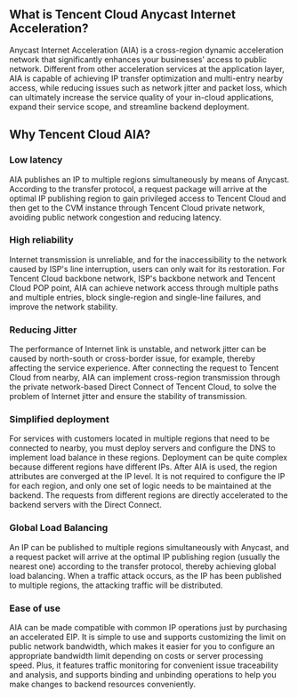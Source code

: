 ## What is Tencent Cloud Anycast Internet Acceleration?

Anycast Internet Acceleration (AIA) is a cross-region dynamic acceleration network that significantly enhances your businesses' access to public network. Different from other acceleration services at the application layer, AIA is capable of achieving IP transfer optimization and multi-entry nearby access, while reducing issues such as network jitter and packet loss, which can ultimately increase the service quality of your in-cloud applications, expand their service scope, and streamline backend deployment.

## Why Tencent Cloud AIA?

### Low latency

AIA publishes an IP to multiple regions simultaneously by means of Anycast. According to the transfer protocol, a request package will arrive at the optimal IP publishing region to gain privileged access to Tencent Cloud and then get to the CVM instance through Tencent Cloud private network, avoiding public network congestion and reducing latency.

### High reliability

Internet transmission is unreliable, and for the inaccessibility to the network caused by ISP's line interruption, users can only wait for its restoration. For Tencent Cloud backbone network, ISP's backbone network and Tencent Cloud POP point, AIA can achieve network access through multiple paths and multiple entries, block single-region and single-line failures, and improve the network stability.

### Reducing Jitter

The performance of Internet link is unstable, and network jitter can be caused by north-south or cross-border issue, for example, thereby affecting the service experience. After connecting the request to Tencent Cloud from nearby, AIA can implement cross-region transmission through the private network-based Direct Connect of Tencent Cloud, to solve the problem of Internet jitter and ensure the stability of transmission.

### Simplified deployment

For services with customers located in multiple regions that need to be connected to nearby, you must deploy servers and configure the DNS to implement load balance in these regions. Deployment can be quite complex because different regions have different IPs. After AIA is used, the region attributes are converged at the IP level. It is not required to configure the IP for each region, and only one set of logic needs to be maintained at the backend. The requests from different regions are directly accelerated to the backend servers with the Direct Connect.

### Global Load Balancing

An IP can be published to multiple regions simultaneously with Anycast, and a request packet will arrive at the optimal IP publishing region (usually the nearest one) according to the transfer protocol, thereby achieving global load balancing. When a traffic attack occurs, as the IP has been published to multiple regions, the attacking traffic will be distributed.

### Ease of use

AIA can be made compatible with common IP operations just by purchasing an accelerated EIP. It is simple to use and supports customizing the limit on public network bandwidth, which makes it easier for you to configure an appropriate bandwidth limit depending on costs or server processing speed. Plus, it features traffic monitoring for convenient issue traceability and analysis, and supports binding and unbinding operations to help you make changes to backend resources conveniently.


